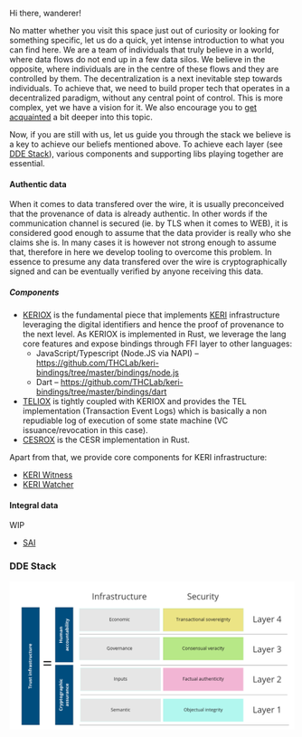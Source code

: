 Hi there, wanderer!

No matter whether you visit this space just out of curiosity or looking for something specific, let us do a quick, yet intense introduction to what you can find here. We are a team of individuals that truly believe in a world, where data flows do not end up in a few data silos. We believe in the opposite, where individuals are in the centre of these flows and they are controlled by them. The decentralization is a next inevitable step towards individuals. To achieve that, we need to build proper tech that operates in a decentralized paradigm, without any central point of control. This is more complex, yet we have a vision for it. We also encourage you to [get acquainted](https://humancolossus.foundation/blog/dde-first-contact) a bit deeper into this topic.

Now, if you are still with us, let us guide you through the stack we believe is a key to achieve our beliefs mentioned above. To achieve each layer (see [DDE Stack](https://github.com/THCLab#dde-stack)), various components and supporting libs playing together are essential. 

#### Authentic data

When it comes to data transfered over the wire, it is usually preconceived that the provenance of data is already authentic. In other words if the communication channel is secured (ie. by TLS when it comes to WEB), it is considered good enough to assume that the data provider is really who she claims she is. In many cases it is however not strong enough to assume that, therefore in here we develop tooling to overcome this problem. In essence to presume any data transfered over the wire is cryptographically signed and can be eventually verified by anyone receiving this data.

##### Components
- [KERIOX](https://github.com/THCLab/keriox) is the fundamental piece that implements [KERI](https://keri.one/) infrastructure leveraging the digital identifiers and hence the proof of provenance to the next level. As KERIOX is implemented in Rust, we leverage the lang core features and expose bindings through FFI layer to other languages:
  - JavaScript/Typescript (Node.JS via NAPI) – https://github.com/THCLab/keri-bindings/tree/master/bindings/node.js
  - Dart – https://github.com/THCLab/keri-bindings/tree/master/bindings/dart
- [TELIOX](https://github.com/THCLab/teliox) is tightly coupled with KERIOX and provides the TEL implementation (Transaction Event Logs) which is basically a non repudiable log of execution of some state machine (VC issuance/revocation in this case).
- [CESROX](https://github.com/THCLab/cesrox) is the CESR implementation in Rust.

Apart from that, we provide core components for KERI infrastructure:
- [KERI Witness](https://hub.docker.com/r/humancolossus/keriox-witness)
- [KERI Watcher](https://hub.docker.com/r/humancolossus/keriox-watcher)

#### Integral data

WIP

- [SAI](https://github.com/THCLab/sai)







### DDE Stack
![alt text](profile/stack2.png "DDE stack")




<!--

**Here are some ideas to get you started:**

🙋‍♀️ A short introduction - what is your organization all about?
🌈 Contribution guidelines - how can the community get involved?
👩‍💻 Useful resources - where can the community find your docs? Is there anything else the community should know?
🍿 Fun facts - what does your team eat for breakfast?
🧙 Remember, you can do mighty things with the power of [Markdown](https://docs.github.com/github/writing-on-github/getting-started-with-writing-and-formatting-on-github/basic-writing-and-formatting-syntax)
-->
